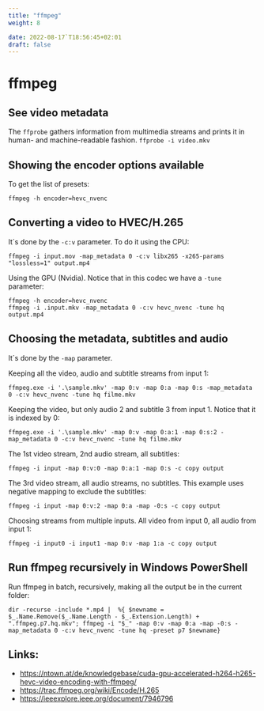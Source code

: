 ```yaml
---
title: "ffmpeg"
weight: 8

date: 2022-08-17`T18:56:45+02:01
draft: false
---
```

# ffmpeg 

## See video metadata

The `ffprobe` gathers information from multimedia streams and prints it in human- and machine-readable fashion.
`ffprobe -i video.mkv`

## Showing the encoder options available
To get the list of presets:

`ffmpeg -h encoder=hevc_nvenc`

## Converting a video to HVEC/H.265

It´s done by the `-c:v` parameter. To do it using the CPU:

`ffmpeg -i input.mov -map_metadata 0 -c:v libx265 -x265-params "lossless=1" output.mp4`

Using the GPU (Nvidia). Notice that in this codec we have a `-tune` parameter:
 
```
ffmpeg -h encoder=hevc_nvenc 
ffmpeg -i .input.mkv -map_metadata 0 -c:v hevc_nvenc -tune hq output.mp4
```

## Choosing the metadata, subtitles and audio

It´s done by the `-map` parameter.

Keeping all the video, audio and subtitle streams from input 1:

`ffmpeg.exe -i '.\sample.mkv' -map 0:v -map 0:a -map 0:s -map_metadata 0 -c:v hevc_nvenc -tune hq filme.mkv`

Keeping the video, but only audio 2 and subtitle 3 from input 1. Notice that it is indexed by 0:

`ffmpeg.exe -i '.\sample.mkv' -map 0:v -map 0:a:1 -map 0:s:2 -map_metadata 0 -c:v hevc_nvenc -tune hq filme.mkv`

The 1st video stream, 2nd audio stream, all subtitles: 

`ffmpeg -i input -map 0:v:0 -map 0:a:1 -map 0:s -c copy output`

The 3rd video stream, all audio streams, no subtitles. This example uses negative mapping to exclude the subtitles:

`ffmpeg -i input -map 0:v:2 -map 0:a -map -0:s -c copy output`

Choosing streams from multiple inputs. All video from input 0, all audio from input 1:

`ffmpeg -i input0 -i input1 -map 0:v -map 1:a -c copy output`

## Run ffmpeg recursively in Windows PowerShell

Run ffmpeg in batch, recursively, making all the output be in the current folder:

 ```
 dir -recurse -include *.mp4 |  %{ $newname = $_.Name.Remove($_.Name.Length - $_.Extension.Length) + ".ffmpeg.p7.hq.mkv"; ffmpeg -i "$_" -map 0:v -map 0:a -map -0:s -map_metadata 0 -c:v hevc_nvenc -tune hq -preset p7 $newname}
```

## Links:

 - https://ntown.at/de/knowledgebase/cuda-gpu-accelerated-h264-h265-hevc-video-encoding-with-ffmpeg/
 - https://trac.ffmpeg.org/wiki/Encode/H.265
 - https://ieeexplore.ieee.org/document/7946796
